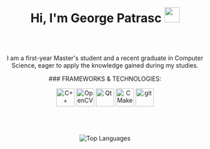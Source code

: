 <h1 align="center"><b>Hi, I'm George Patrasc</b> <img src="https://media.giphy.com/media/hvRJCLFzcasrR4ia7z/giphy.gif" width="35"></h1>
</br></br>
<p align="center">
  I am a first-year Master's student and a recent graduate in Computer Science, eager to apply the knowledge gained during my studies.
</p>
  
<p align="center">
### FRAMEWORKS & TECHNOLOGIES:
</p>
<p align="center">
  <a href="https://www.cplusplus.com" target="_blank"><img alt="C++" height="42px" width="42px" src="https://raw.githubusercontent.com/rahul-jha98/github_readme_icons/main/language_and_tools/square/c++/c++.svg"></a>
  <a href="https://opencv.org/" target="_blank"><img src="https://github.com/opencv/opencv/wiki/logo/OpenCV_logo_no_text.png" alt="OpenCV" height="42px" width="42px"></a>
  <a href="https://qt.io" target="_blank"><img alt="Qt" height="42px" width="42px" src="https://upload.wikimedia.org/wikipedia/commons/0/0b/Qt_logo_2016.svg"></a>
  <a href="https://cmake.org/" target="_blank"><img alt="CMake" height="42px" width="42px" src="https://upload.wikimedia.org/wikipedia/commons/thumb/1/13/Cmake.svg/2048px-Cmake.svg.png"></a>
  <a href="https://git-scm.com/" target="_blank"><img src="https://raw.githubusercontent.com/rahul-jha98/github_readme_icons/main/language_and_tools/square/git-scm/git-scm.svg" alt="git" height="42px" width="42px"></a>
</p>

</br></br>

<p align="center">
  <img src="https://github-readme-stats.vercel.app/api/top-langs/?username=patrasc-george&layout=compact&theme=dark&size_weight=1&count_weight=0" alt="Top Languages">
</p>
